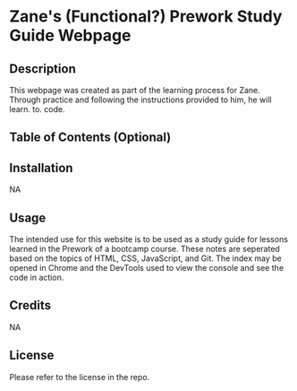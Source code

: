 # Zane's (Functional?) Prework Study Guide Webpage

## Description

This webpage was created as part of the learning process for Zane. Through practice and following the instructions provided to him, he will learn. to. code.

## Table of Contents (Optional)

## Installation

NA

## Usage

The intended use for this website is to be used as a study guide for lessons learned in the Prework of a bootcamp course. These notes are seperated based on the topics of HTML, CSS, JavaScript, and Git. The index may be opened in Chrome and the DevTools used to view the console and see the code in action.

## Credits

NA

## License

Please refer to the license in the repo.